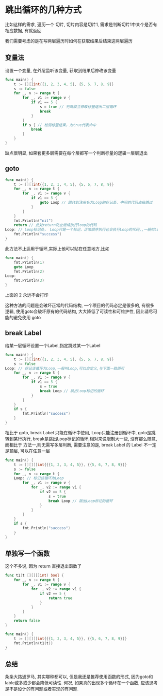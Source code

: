 # 跳出循环的几种方式

比如这样的需求, 遍历一个 切片, 切片内容是切片1, 需求是判断切片1中某个是否有相应数据, 有就返回

我们需要考虑的是在写两层遍历时如何在获取结果后结束这两层遍历

## 变量法

设置一个变量, 在外层监听该变量, 获取到结果后修改该变量

```go
func main() {
	t := [][]int{{1, 2, 3, 4, 5}, {5, 6, 7, 8, 9}}
	s := false
	for _, v := range t {
		for _, v1 := range v {
			if v1 == 5 {
				s = true // 判断成立修改标量退出二层循环
				break
			}
		}
		if s { // 检测标量结果，为true代表命中
			break
		}
	}
}
```

缺点很明显, 如果套更多层需要在每个层都写一个判断标量的逻辑一层层退出

## goto

```go
func main() {
	t := [][]int{{1, 2, 3, 4, 5}, {5, 6, 7, 8, 9}}
	for _, v := range t {
		for _, v1 := range v {
			if v1 == 5 {
				goto Loop // 跳转到注册名为Loop的标记处，中间的代码直接跳过
			}
		}
	}
	fmt.Println("nil")
	return // 此处return防止继续执行loop的代码
Loop: // Loop标记处， Loop只是一个标记，正常顺序执行也会执行Loop的代码,,一般叫Loop,可以自定义,与上面一致即可
	fmt.Println("success")
}
```

此方法不止适用于循环,实际上他可以贴在任意地方,比如

```go
func main() {
	fmt.Println(1)
	goto Loop
	fmt.Println(2)
Loop:
	fmt.Println(3)
}
```

上面的 2 永远不会打印

这种方法的问题是会破坏正常的代码结构, 一个项目的代码必定是很多的, 有很多逻辑, 使用goto会破坏原有的代码结构, 大大降低了可读性和可维护性, 因此请尽可能的避免使用 goto

## break Label

给某一层循环设置一个Label,指定跳过某一个Label

```go
func main() {
	t := [][]int{{1, 2, 3, 4, 5}, {5, 6, 7, 8, 9}}
	s := false
Loop: // 标记该循环为Loop,一般叫Loop,可以自定义,与下面一致即可
	for _, v := range t {
		for _, v1 := range v {
			if v1 == 5 {
				s = true
				break Loop // 跳出Loop标记的循环
			}
		}
	}
	if s {
		fmt.Println("success")
	}
}
```

相比于 goto, break Label 只能在循环中使用, Loop只能注册到循环中, goto是跳转到某行执行, break是跳出Loop标记的循环,相对来说限制大一些, 没有那么随意, 而相比于 方法一,则无需写多层判断, 需要注意的是, break Label 的 Label 不一定是顶层, 可以在任意一层

```go
func main() {
	t := [][][]int{{{1, 2, 3, 4, 5}}, {{5, 6, 7, 8, 9}}}
	s := false
	for _, v := range t {
	Loop: // 标记该循环为Loop
		for _, v1 := range v {
			for _, v2 := range v1 {
				if v2 == 5 {
					s = true
					break Loop // 跳出Loop标记的循环
				}
			}
		}
	}
	if s {
		fmt.Println("success")
	}
}
```

## 单独写一个函数

这个不多说, 因为 return 直接退出函数了

```go
func t1(t [][][]int) bool {
	for _, v := range t {
		for _, v1 := range v {
			for _, v2 := range v1 {
				if v2 == 5 {
					return true
				}
			}
		}
	}
	return false
}

func main() {
	t := [][][]int{{{1, 2, 3, 4, 5}}, {{5, 6, 7, 8, 9}}}
	fmt.Println(t1(t))
}
```

## 总结

条条大路通罗马, 其实哪种都可以, 但是我还是推荐使用函数的形式, 因为goto和lable或多或少都会降低可读性. 何况, 如果真的出现多个循环在一个函数, 应该思考是不是设计的有问题或者实现的有问题.